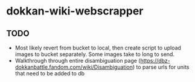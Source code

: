 # dokkan-wiki-webscrapper
## TODO
- Most likely revert from bucket to local, then create script to upload images to bucket separately. Some images take to long to send.
- Walkthrough through entire disambiguation page (https://dbz-dokkanbattle.fandom.com/wiki/Disambiguation) to parse urls for units that need to be added to db
